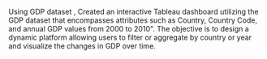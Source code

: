 Using GDP dataset , Created an interactive Tableau dashboard utilizing the GDP dataset that encompasses attributes such as Country, Country Code, and annual GDP values from 2000 to 2010".  The objective is to design a dynamic platform allowing users to filter or aggregate by country or year and visualize the changes in GDP over time.
